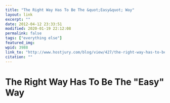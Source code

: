 ```yaml
---
title: "The Right Way Has To Be The &quot;Easy&quot; Way"
layout: link
excerpt: ""
date: 2012-04-12 23:33:51
modified: 2020-01-19 22:12:08
permalink: false
tags: ["everything else"]
featured_img: 
wpid: 3988
link_to: "http://www.hostjury.com/blog/view/427/the-right-way-has-to-be-the-easy-way"
citation: ""
---
```


# The Right Way Has To Be The "Easy" Way

